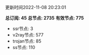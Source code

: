 更新时间2022-11-08 20:23:01

**总订阅: 45**
**总节点: 2735**
**有效节点: 775**
- ssr节点: 3
- v2ray节点: 577
- trojan节点: 85
- ss节点: 110
